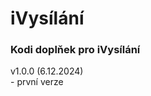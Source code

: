 <h1>iVysílání</h1>
<p>
<h3>Kodi doplňek pro iVysílání</h3>
<p>
v1.0.0 (6.12.2024)<br>
- první verze<br><br>
</p>
